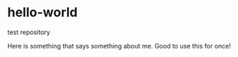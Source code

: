 # hello-world
test repository

Here is something that says something about me. Good to use this for once!
